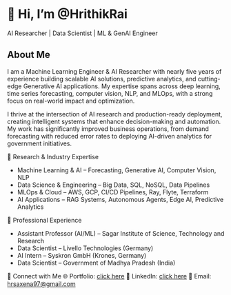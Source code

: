 # 👋 Hi, I’m @HrithikRai
AI Researcher | Data Scientist | ML & GenAI Engineer

## About Me
I am a Machine Learning Engineer & AI Researcher with nearly five years of experience building scalable AI solutions, predictive analytics, and cutting-edge Generative AI applications. My expertise spans across deep learning, time series forecasting, computer vision, NLP, and MLOps, with a strong focus on real-world impact and optimization.

I thrive at the intersection of AI research and production-ready deployment, creating intelligent systems that enhance decision-making and automation. My work has significantly improved business operations, from demand forecasting with reduced error rates to deploying AI-driven analytics for government initiatives.

🔬 Research & Industry Expertise
-  Machine Learning & AI – Forecasting, Generative AI, Computer Vision, NLP
-  Data Science & Engineering – Big Data, SQL, NoSQL, Data Pipelines
-  MLOps & Cloud – AWS, GCP, CI/CD Pipelines, Ray, Flyte, Terraform
-  AI Applications – RAG Systems, Autonomous Agents, Edge AI, Predictive Analytics

💼 Professional Experience
-  Assistant Professor (AI/ML) – Sagar Institute of Science, Technology and Research
-  Data Scientist – Livello Technologies (Germany)
-  AI Intern – Syskron GmbH (Krones, Germany)
-  Data Scientist – Government of Madhya Pradesh (India)

🔗 Connect with Me
🌐 Portfolio: [click here](https://hrithikrai.github.io/)
💼 LinkedIn: [click here](https://www.linkedin.com/in/hrithikraisaxena/)
📧 Email: hrsaxena97@gmail.com

<!---
HrithikRai/HrithikRai is a ✨ special ✨ repository because its `README.md` (this file) appears on your GitHub profile.
You can click the Preview link to take a look at your changes.
--->

